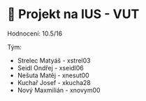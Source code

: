 # 📰 Projekt na IUS - VUT

Hodnocení: 10.5/16

Tým:
- Strelec Matyáš - xstrel03
- Seidl Ondřej - xseidl06
- Nešuta Matěj - xnesut00
- Kuchař Josef - xkucha28
- Nový Maxmilián - xnovym00
